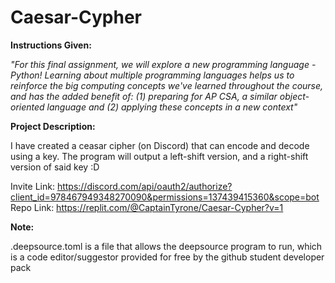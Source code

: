 # Caesar-Cypher
**Instructions Given:**
	
*"For this final assignment, we will explore a new programming language - Python!  Learning about multiple programming languages helps us to reinforce the big computing concepts we've learned throughout the course, and has the added benefit of: (1) preparing for AP CSA, a similar object-oriented language and (2) applying these concepts in a new context"*

**Project Description:**

I have created a ceasar cipher (on Discord) that can encode and decode using a key. The program will output a left-shift version, and a right-shift version of said key :D

Invite Link: https://discord.com/api/oauth2/authorize?client_id=978467949348270090&permissions=137439415360&scope=bot
Repo Link: https://replit.com/@CaptainTyrone/Caesar-Cypher?v=1

**Note:**

.deepsource.toml is a file that allows the deepsource program to run, which is a
code editor/suggestor provided for free by the github student developer pack
